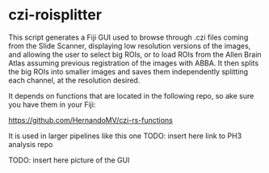 # czi-roisplitter

This script generates a Fiji GUI used to browse through .czi files coming from the Slide Scanner, 
displaying low resolution versions of the images, 
and allowing the user to select big ROIs, 
or to load ROIs from the Allen Brain Atlas assuming previous registration of the images with ABBA.
It then splits the big ROIs into smaller images and saves them independently splitting each channel,
at the resolution desired.

It depends on functions that are located in the following repo, so ake sure you have them in your Fiji:

https://github.com/HernandoMV/czi-rs-functions


It is used in larger pipelines like this one TODO: insert here link to PH3 analysis repo 

TODO: insert here picture of the GUI